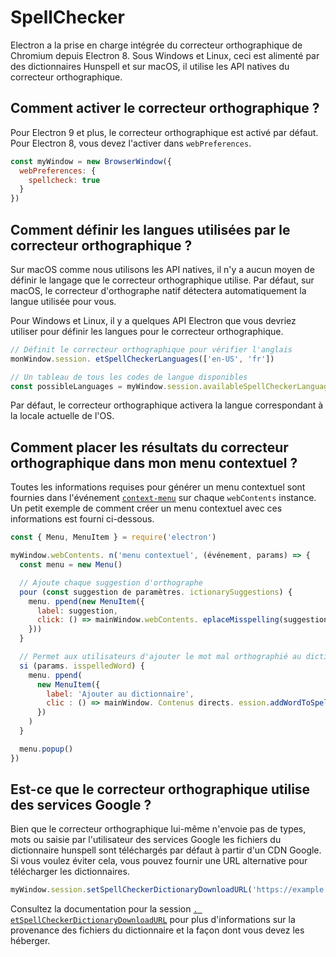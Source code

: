 # SpellChecker

Electron a la prise en charge intégrée du correcteur orthographique de Chromium depuis Electron 8.  Sous Windows et Linux, ceci est alimenté par des dictionnaires Hunspell et sur macOS, il utilise les API natives du correcteur orthographique.

## Comment activer le correcteur orthographique ?

Pour Electron 9 et plus, le correcteur orthographique est activé par défaut.  Pour Electron 8, vous devez l'activer dans `webPreferences`.

```js
const myWindow = new BrowserWindow({
  webPreferences: {
    spellcheck: true
  }
})
```

## Comment définir les langues utilisées par le correcteur orthographique ?

Sur macOS comme nous utilisons les API natives, il n'y a aucun moyen de définir le langage que le correcteur orthographique utilise. Par défaut, sur macOS, le correcteur d'orthographe natif détectera automatiquement la langue utilisée pour vous.

Pour Windows et Linux, il y a quelques API Electron que vous devriez utiliser pour définir les langues pour le correcteur orthographique.

```js
// Définit le correcteur orthographique pour vérifier l'anglais
monWindow.session. etSpellCheckerLanguages(['en-US', 'fr'])

// Un tableau de tous les codes de langue disponibles
const possibleLanguages = myWindow.session.availableSpellCheckerLanguages
```

Par défaut, le correcteur orthographique activera la langue correspondant à la locale actuelle de l'OS.

## Comment placer les résultats du correcteur orthographique dans mon menu contextuel ?

Toutes les informations requises pour générer un menu contextuel sont fournies dans l'événement [`context-menu`](../api/web-contents.md#event-context-menu) sur chaque `webContents` instance.  Un petit exemple de comment créer un menu contextuel avec ces informations est fourni ci-dessous.

```js
const { Menu, MenuItem } = require('electron')

myWindow.webContents. n('menu contextuel', (événement, params) => {
  const menu = new Menu()

  // Ajoute chaque suggestion d'orthographe
  pour (const suggestion de paramètres. ictionarySuggestions) {
    menu. ppend(new MenuItem({
      label: suggestion,
      click: () => mainWindow.webContents. eplaceMisspelling(suggestion)
    }))
  }

  // Permet aux utilisateurs d'ajouter le mot mal orthographié au dictionnaire
  si (params. isspelledWord) {
    menu. ppend(
      new MenuItem({
        label: 'Ajouter au dictionnaire',
        clic : () => mainWindow. Contenus directs. ession.addWordToSpellCheckerDictionary(params.misspelledWord)
      })
    )
  }

  menu.popup()
})
```

## Est-ce que le correcteur orthographique utilise des services Google ?

Bien que le correcteur orthographique lui-même n'envoie pas de types, mots ou saisie par l'utilisateur des services Google les fichiers du dictionnaire hunspell sont téléchargés par défaut à partir d'un CDN Google.  Si vous voulez éviter cela, vous pouvez fournir une URL alternative pour télécharger les dictionnaires.

```js
myWindow.session.setSpellCheckerDictionaryDownloadURL('https://example.com/dictionaries/')
```

Consultez la documentation pour la session [`. etSpellCheckerDictionaryDownloadURL`](https://www.electronjs.org/docs/api/session#sessetspellcheckerdictionarydownloadurlurl) pour plus d'informations sur la provenance des fichiers du dictionnaire et la façon dont vous devez les héberger.
